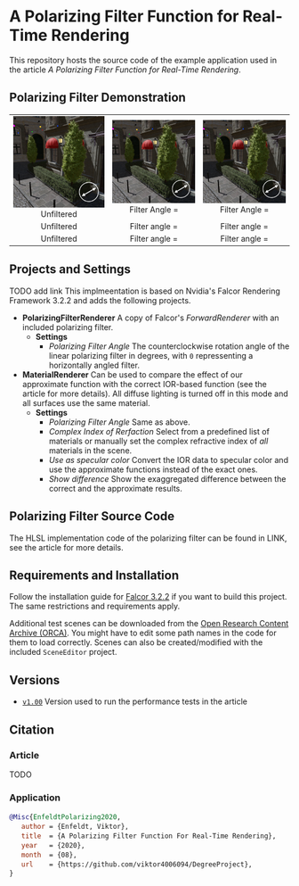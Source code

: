 A Polarizing Filter Function for Real-Time Rendering
====
This repository hosts the source code of the example application used in the article _A Polarizing Filter Function for Real-Time Rendering_.


Polarizing Filter Demonstration
----
<p align="center">

|   |   |   |
|:-:|:-:|:-:|
| <img src="GitHubMedia/OBistroBush30.png" width="300"/><br />Unfiltered| <img src="GitHubMedia/OBistroBush30.png" width="300"/><br />Filter Angle = | <img src="GitHubMedia/OBistroBush30.png" width="300"/><br />Filter Angle = |
| Unfiltered | Filter angle =  | Filter angle =  |
| Unfiltered | Filter angle =  | Filter angle =  |

</p>

Projects and Settings
----

TODO add link
This implmeentation is based on Nvidia's Falcor Rendering Framework 3.2.2 and adds the following projects.
- **PolarizingFilterRenderer** A copy of Falcor's _ForwardRenderer_ with an included polarizing filter.
	- **Settings**
		- _Polarizing Filter Angle_ The counterclockwise rotation angle of the linear polarizing filter in degrees, with `0` repressenting a horizontally angled filter.
- **MaterialRenderer** Can be used to compare the effect of our approximate function with the correct IOR-based function (see the article for more details). All diffuse lighting is turned off in this mode and all surfaces use the same material.
	- **Settings**
		- _Polarizing Filter Angle_ Same as above.
		- _Complex Index of Rerfaction_ Select from a predefined list of materials or manually set the complex refractive index of _all_ materials in the scene.
		- _Use as specular color_ Convert the IOR data to specular color and use the approximate functions instead of the exact ones.
		- _Show difference_ Show the exaggregated difference between the correct and the approximate results.

Polarizing Filter Source Code
----
The HLSL implementation code of the polarizing filter can be found in LINK, see the article for more details.

Requirements and Installation
----
Follow the installation guide for [Falcor 3.2.2](https://github.com/NVIDIAGameWorks/Falcor/tree/f2b53b1bb9f8433f3c9e2570d2dc90dcd2440415) if you want to build this project. 
The same restrictions and requirements apply.

Additional test scenes can be downloaded from the [Open Research Content Archive (ORCA)](https://developer.nvidia.com/orca). You might have to edit some path names in the code for them to load correctly.
Scenes can also be created/modified with the included `SceneEditor` project.

Versions
-----
- [`v1.00`](https://github.com/viktor4006094/DegreeProject/releases/tag/v1.00) Version used to run the performance tests in the article

Citation
--------

### Article
TODO

### Application
```bibtex
@Misc{EnfeldtPolarizing2020,  
   author = {Enfeldt, Viktor},  
   title  = {A Polarizing Filter Function For Real-Time Rendering},  
   year   = {2020},  
   month  = {08},  
   url    = {https://github.com/viktor4006094/DegreeProject},    
}
```
